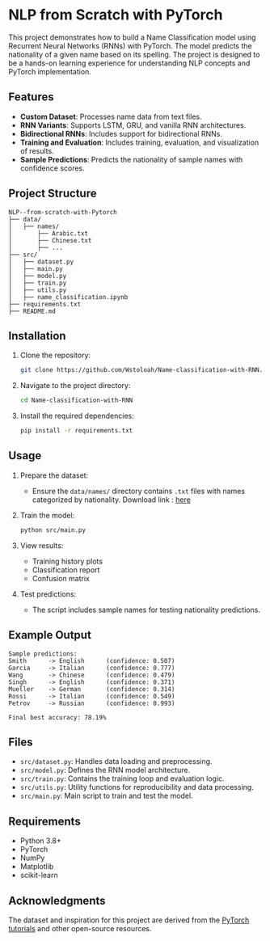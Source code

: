 # NLP from Scratch with PyTorch

This project demonstrates how to build a Name Classification model using Recurrent Neural Networks (RNNs) with PyTorch. The model predicts the nationality of a given name based on its spelling. The project is designed to be a hands-on learning experience for understanding NLP concepts and PyTorch implementation.

## Features
- **Custom Dataset**: Processes name data from text files.
- **RNN Variants**: Supports LSTM, GRU, and vanilla RNN architectures.
- **Bidirectional RNNs**: Includes support for bidirectional RNNs.
- **Training and Evaluation**: Includes training, evaluation, and visualization of results.
- **Sample Predictions**: Predicts the nationality of sample names with confidence scores.

## Project Structure
```
NLP--from-scratch-with-Pytorch
├── data/
│   ├── names/
│       ├── Arabic.txt
│       ├── Chinese.txt
│       ├── ...
├── src/
│   ├── dataset.py
│   ├── main.py
│   ├── model.py
│   ├── train.py
│   ├── utils.py
│   ├── name_classification.ipynb
├── requirements.txt
├── README.md
```

## Installation
1. Clone the repository:
   ```bash
   git clone https://github.com/Wstoloah/Name-classification-with-RNN.git
   ```
2. Navigate to the project directory:
   ```bash
   cd Name-classification-with-RNN
   ```
3. Install the required dependencies:
   ```bash
   pip install -r requirements.txt
   ```

## Usage
1. Prepare the dataset:
   - Ensure the `data/names/` directory contains `.txt` files with names categorized by nationality. 
     Download link : [here](https://download.pytorch.org/tutorial/data.zip)

2. Train the model:
   ```bash
   python src/main.py
   ```

3. View results:
   - Training history plots
   - Classification report
   - Confusion matrix

4. Test predictions:
   - The script includes sample names for testing nationality predictions.

## Example Output
```
Sample predictions:
Smith      -> English      (confidence: 0.507)
Garcia     -> Italian      (confidence: 0.777)
Wang       -> Chinese      (confidence: 0.479)
Singh      -> English      (confidence: 0.371)
Mueller    -> German       (confidence: 0.314)
Rossi      -> Italian      (confidence: 0.549)
Petrov     -> Russian      (confidence: 0.993)

Final best accuracy: 78.19%
```

## Files
- `src/dataset.py`: Handles data loading and preprocessing.
- `src/model.py`: Defines the RNN model architecture.
- `src/train.py`: Contains the training loop and evaluation logic.
- `src/utils.py`: Utility functions for reproducibility and data processing.
- `src/main.py`: Main script to train and test the model.

## Requirements
- Python 3.8+
- PyTorch
- NumPy
- Matplotlib
- scikit-learn

## Acknowledgments
The dataset and inspiration for this project are derived from the [PyTorch tutorials](https://docs.pytorch.org/tutorials/intermediate/char_rnn_classification_tutorial) and other open-source resources.
